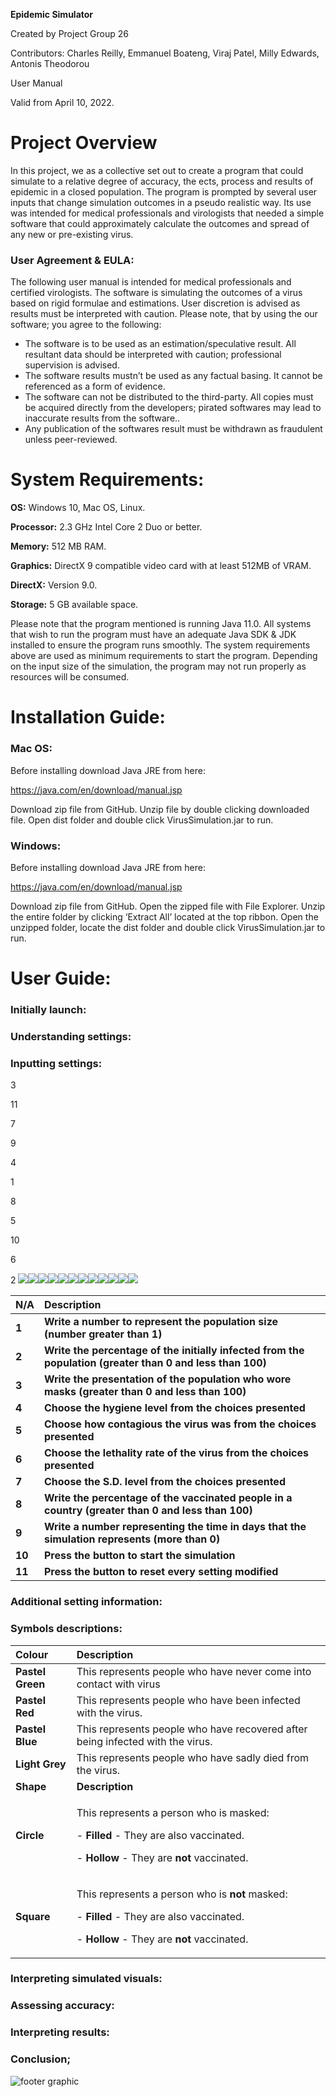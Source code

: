 
**Epidemic Simulator**

Created by Project Group 26

Contributors: Charles Reilly, Emmanuel Boateng, Viraj Patel, Milly Edwards, Antonis Theodorou 

User Manual

Valid from April 10, 2022.
# Project Overview
In this project, we as a collective set out to create a program that could simulate to a relative degree of accuracy, the ects, process and results of epidemic in a closed population. The program is prompted by several user inputs that change simulation outcomes in a pseudo realistic way. Its use was intended for medical professionals and virologists that needed a simple software that could approximately calculate the outcomes and spread of any new or pre-existing virus.  
### **User Agreement & EULA:**
The following user manual is intended for medical professionals and certified virologists. The software is simulating the outcomes of a virus based on rigid formulae and estimations.  User discretion is advised as results must be interpreted with caution. Please note, that by using the our software; you agree to the following:

- The software is to be used  as an estimation/speculative result. All resultant data should be interpreted with caution; professional supervision is advised.
- The software results mustn’t be used as any factual basing. It cannot be referenced as a form of evidence.
- The software can not be distributed to the third-party. All copies must be acquired directly from the developers; pirated softwares may lead to inaccurate results from the software..
- Any publication of the softwares result must be withdrawn as fraudulent unless peer-reviewed.
#
# System Requirements:
**OS:** Windows 10, Mac OS, Linux.

**Processor:** 2.3 GHz Intel Core 2 Duo or better.

**Memory:** 512 MB RAM.

**Graphics:** DirectX 9 compatible video card with at least 512MB of VRAM.

**DirectX:** Version 9.0.

**Storage:** 5 GB available space.

Please note that the program mentioned is running Java 11.0. All systems that wish to run the program must have an adequate Java SDK & JDK installed to ensure the program runs smoothly. The system requirements above are used as minimum requirements to start the program. Depending on the input size of the simulation, the program may not run properly as resources will be consumed.
# Installation Guide:
### **Mac OS:** 
Before installing download Java JRE from here:

<https://java.com/en/download/manual.jsp>

Download zip file from GitHub. Unzip file by double clicking downloaded file. Open dist folder and double click VirusSimulation.jar to run.
### **Windows:**
Before installing download Java JRE from here:

<https://java.com/en/download/manual.jsp>

Download zip file from GitHub. Open the zipped file with File Explorer. Unzip the entire folder by clicking ‘Extract All’ located at the top ribbon. Open the unzipped folder, locate the dist folder and double click VirusSimulation.jar to run.
# User Guide:
### **Initially launch:**

### **Understanding settings:**
###
###
### **Inputting settings:**
3

11

7

9

4

1

8

5

10

6

2
![](Aspose.Words.f388742d-2f80-40b6-988e-5f0e901dafc6.002.png)![](Aspose.Words.f388742d-2f80-40b6-988e-5f0e901dafc6.003.png)![](Aspose.Words.f388742d-2f80-40b6-988e-5f0e901dafc6.004.png)![](Aspose.Words.f388742d-2f80-40b6-988e-5f0e901dafc6.005.png)![](Aspose.Words.f388742d-2f80-40b6-988e-5f0e901dafc6.006.png)![](Aspose.Words.f388742d-2f80-40b6-988e-5f0e901dafc6.007.png)![](Aspose.Words.f388742d-2f80-40b6-988e-5f0e901dafc6.008.png)![](Aspose.Words.f388742d-2f80-40b6-988e-5f0e901dafc6.009.png)![](Aspose.Words.f388742d-2f80-40b6-988e-5f0e901dafc6.010.png)![](Aspose.Words.f388742d-2f80-40b6-988e-5f0e901dafc6.011.png)![](Aspose.Words.f388742d-2f80-40b6-988e-5f0e901dafc6.012.png)![](Aspose.Words.f388742d-2f80-40b6-988e-5f0e901dafc6.013.png)

|**N/A**|**Description**|
| :- | :- |
|**1**|**Write a number to represent the population size (number greater than 1)**|
|**2**|**Write the percentage of the initially infected from the population (greater than 0 and less than 100)**|
|**3**|**Write the presentation of the population who wore masks (greater than 0 and less than 100)**|
|**4**|**Choose the hygiene level from the choices presented**|
|**5**|**Choose how contagious the virus was from the choices presented**|
|**6**|**Choose the lethality rate of the virus from the choices presented**|
|**7**|**Choose the S.D. level from the choices presented**|
|**8**|**Write the percentage of the vaccinated people in a country (greater than 0 and less than 100)**|
|**9**|**Write a number representing the time in days that the simulation represents (more than 0)**|
|**10**|**Press the button to start the simulation**|
|**11**|**Press the button to reset every setting modified**|
###
### **Additional setting information:**
### **Symbols descriptions:**


|**Colour**|**Description**|
| :- | :- |
|**Pastel Green** |This represents people who have never come into contact with virus |
|**Pastel Red** |This represents people who have been infected with the virus.|
|**Pastel Blue**|This represents people who have recovered after being infected with the virus.|
|**Light** **Grey**|This represents people who have sadly died from the virus.|
|**Shape**|**Description**|
|**Circle**|<p>This represents a person who is masked:</p><p>- **Filled** - They are also vaccinated.</p><p>- **Hollow** - They are **not** vaccinated.</p>|
|**Square**|<p>This represents a person who is **not** masked:</p><p>- **Filled** - They are also vaccinated.</p><p>- **Hollow** - They are **not** vaccinated.</p>|

### **Interpreting simulated visuals:**
### **Assessing accuracy:**
### **Interpreting results:**
### **Conclusion;**





![footer graphic](Aspose.Words.f388742d-2f80-40b6-988e-5f0e901dafc6.014.png)
